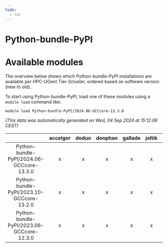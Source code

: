 ```yaml
---
hide:
  - toc
---
```


Python-bundle-PyPI
==================

# Available modules


The overview below shows which Python-bundle-PyPI installations are available per HPC-UGent Tier-2cluster, ordered based on software version (new to old).

To start using Python-bundle-PyPI, load one of these modules using a `module load` command like:

```shell
module load Python-bundle-PyPI/2024.06-GCCcore-13.3.0
```

*(This data was automatically generated on Wed, 04 Sep 2024 at 15:12:06 CEST)*  

| |accelgor|doduo|donphan|gallade|joltik|shinx|skitty|
| :---: | :---: | :---: | :---: | :---: | :---: | :---: | :---: |
|Python-bundle-PyPI/2024.06-GCCcore-13.3.0|x|x|x|x|x|x|x|
|Python-bundle-PyPI/2023.10-GCCcore-13.2.0|x|x|x|x|x|x|x|
|Python-bundle-PyPI/2023.06-GCCcore-12.3.0|x|x|x|x|x|x|x|
